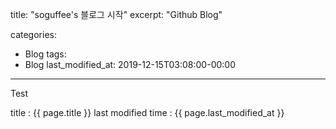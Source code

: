 title:  "soguffee's 블로그 시작"
excerpt: "Github Blog"

categories:
  - Blog
tags:
  - Blog
last_modified_at: 2019-12-15T03:08:00-00:00
---
Test

title : {{ page.title }}
last modified time : {{ page.last_modified_at }}

